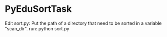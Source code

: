 # PyEduSortTask

Edit sort.py: Put the path of a directory that need to be sorted in a variable "scan_dir".
run: python sort.py
